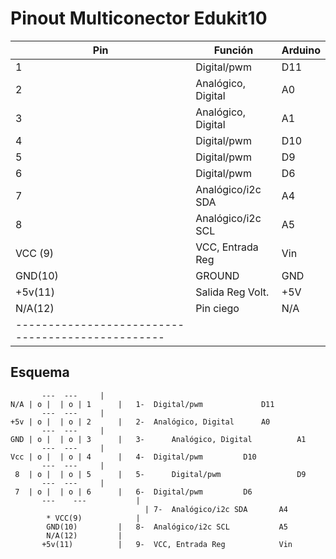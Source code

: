 # Pinout Multiconector Edukit10

|Pin 	|	Función                  |  Arduino      |
|-----|--------------------------|---------------|		
| 1		    |		Digital/pwm	       |	D11
| 2		    |		Analógico, Digital |	A0
| 3		    |	  Analógico, Digital |  A1
| 4		    |	  Digital/pwm			   |  D10	
| 5		    |   Digital/pwm        |  D9
| 6		    |	  Digital/pwm			   |  D6
|	7		    |		Analógico/i2c SDA	 |  A4
|	8	      |   Analógico/i2c SCL  |  A5
| VCC (9) |   VCC, Entrada Reg   | 	Vin
| GND(10)	|   GROUND		         | GND
| +5v(11) |   Salida Reg Volt.   | +5V
|N/A(12)	|		Pin ciego          | N/A
-------------------------------------------------|



## Esquema

          
	       --- 	---		|			
    N/A	| o |  | o | 1		|	1-	Digital/pwm		        D11
	       --- 	---		|			
    +5v	| o |  | o | 2		|	2-	Analógico, Digital		A0
	       --- 	---		|			
    GND	| o |  | o | 3		|	3-      Analógico, Digital      	A1
	       --- 	---		|			
    Vcc	| o |  | o | 4		|	4-	Digital/pwm			D10	
	       --- 	---		|			
     8	| o |  | o | 5		|	5-      Digital/pwm             	D9
	       --- 	---		|			
     7	| o |  | o | 6		|	6-	Digital/pwm			D6
	       ---    ---		    |	
	 			                  |	7-	Analógico/i2c SDA		A4
            * VCC(9)			|	
            GND(10)			|	8-	Analógico/i2c SCL       	A5
            N/A(12)			|
           +5v(11)			|	9-	VCC, Entrada Reg        	Vin


